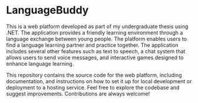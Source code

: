 # LanguageBuddy

This is a web platform developed as part of my undergraduate thesis using .NET. The application provides a friendly learning environment through a language exchange between young people. The platform enables users to find a language learning partner and practice together. The application includes several other features such as text to speech, a chat system that allows users to send voice messages, and interactive games designed to enhance language learning.

This repository contains the source code for the web platform, including documentation, and instructions on how to set it up for local development or deployment to a hosting service. Feel free to explore the codebase and suggest improvements. Contributions are always welcome!
